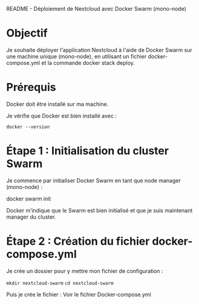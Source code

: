 README - Déploiement de Nextcloud avec Docker Swarm (mono-node)

# Objectif

Je souhaite déployer l'application Nextcloud à l'aide de Docker Swarm sur une machine unique (mono-node), en utilisant un fichier docker-compose.yml et la commande docker stack deploy.

# Prérequis

Docker doit être installé sur ma machine.

Je vérifie que Docker est bien installé avec :

`docker --version`

# Étape 1 : Initialisation du cluster Swarm

Je commence par initialiser Docker Swarm en tant que node manager (mono-node) :

docker swarm init

Docker m’indique que le Swarm est bien initialisé et que je suis maintenant manager du cluster.

# Étape 2 : Création du fichier docker-compose.yml

Je crée un dossier pour y mettre mon fichier de configuration :

`mkdir nextcloud-swarm`
`cd nextcloud-swarm`

Puis je crée le fichier :
Voir le fichier Docker-compose.yml
